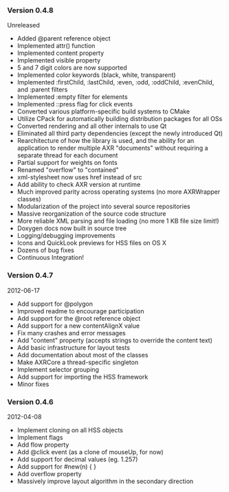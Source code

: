 ### Version 0.4.8
Unreleased

* Added @parent reference object
* Implemented attr() function
* Implemented content property
* Implemented visible property
* 5 and 7 digit colors are now supported
* Implemented color keywords (black, white, transparent)
* Implemented :firstChild, :lastChild, :even, :odd, :oddChild, :evenChild, and
  :parent filters
* Implemented :empty filter for elements
* Implemented ::press flag for click events
* Converted various platform-specific build systems to CMake
* Utilize CPack for automatically building distribution packages for all OSs
* Converted rendering and all other internals to use Qt
* Eliminated all third party dependencies (except the newly introduced Qt)
* Rearchitecture of how the library is used, and the ability for an application
  to render multiple AXR "documents" without requiring a separate thread for
  each document
* Partial support for weights on fonts
* Renamed "overflow" to "contained"
* xml-stylesheet now uses href instead of src
* Add ability to check AXR version at runtime
* Much improved parity across operating systems (no more AXRWrapper classes)
* Modularization of the project into several source repositories
* Massive reorganization of the source code structure
* More reliable XML parsing and file loading (no more 1 KB file size limit!)
* Doxygen docs now built in source tree
* Logging/debugging improvements
* Icons and QuickLook previews for HSS files on OS X
* Dozens of bug fixes
* Continuous Integration!

### Version 0.4.7
2012-06-17

* Add support for @polygon
* Improved readme to encourage participation
* Add support for the @root reference object
* Add support for a new contentAlignX value
* Fix many crashes and error messages
* Add "content" property (accepts strings to override the content text)
* Add basic infrastructure for layout tests
* Add documentation about most of the classes
* Make AXRCore a thread-specific singleton
* Implement selector grouping
* Add support for importing the HSS framework
* Minor fixes

### Version 0.4.6
2012-04-08

* Implement cloning on all HSS objects
* Implement flags
* Add flow property
* Add @click event (as a clone of mouseUp, for now)
* Add support for decimal values (eg. 1.257)
* Add support for #new(n) { }
* Add overflow property
* Massively improve layout algorithm in the secondary direction
